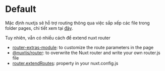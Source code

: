 # Default
Mặc định nuxtjs sẽ hỗ trợ routing thông qua việc sắp xếp các file trong folder pages, chi tiết xem tại [đây](https://nuxtjs.org/docs/2.x/features/file-system-routing).

Tuy nhiên, vẫn có nhiều cách để extend nuxt router
 - [router-extras-module](https://github.com/nuxt-community/router-extras-module): to customize the route parameters in the page
 - [@nuxtjs/router](https://github.com/nuxt-community/router-module): to overwrite the Nuxt router and write your own router.js file
 - [router.extendRoutes](https://nuxtjs.org/docs/2.x/configuration-glossary/configuration-router#extendroutes): property in your nuxt.config.js